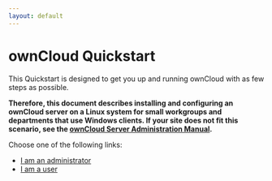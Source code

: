 ```yaml
---
layout: default
---
```


# ownCloud Quickstart
This Quickstart is designed to get you up and running ownCloud with as few steps 
as possible.

**Therefore, this document describes installing and configuring an ownCloud server
on a Linux system for small workgroups and departments that use Windows clients. If 
your site does not fit this scenario, see the 
[ownCloud Server Administration Manual](https://doc.owncloud.org/server/10.0/admin_manual/contents.html).**


Choose one of the following links:
* [I am an administrator](./qs_admins.html)
* [I am a user](./qs_users.html)

